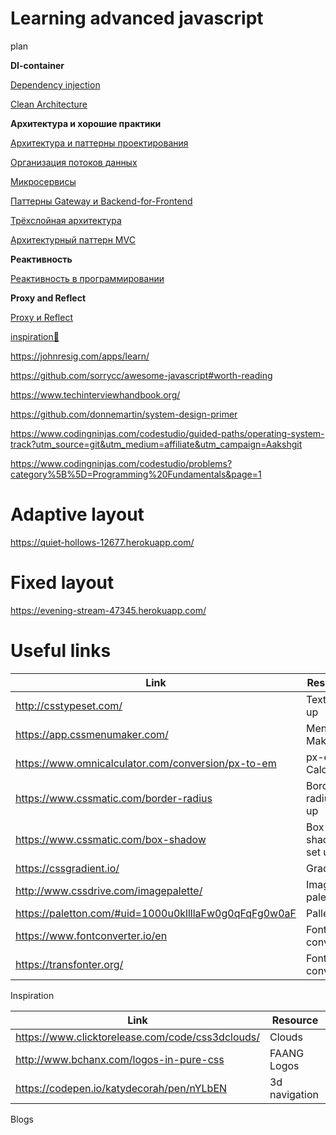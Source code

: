 # Learning advanced javascript

plan

**DI-container**

[Dependency injection](https://www.freecodecamp.org/news/a-quick-intro-to-dependency-injection-what-it-is-and-when-to-use-it-7578c84fa88f/)

[Clean Architecture](https://medium.com/codex/clean-architecture-for-dummies-df6561d42c94)

**Архитектура и хорошие практики**

[Архитектура и паттерны проектирования](https://doka.guide/tools/architecture-and-design-patterns/)

[Организация потоков данных](https://doka.guide/tools/architecture-data-flow/)

[Микросервисы](https://doka.guide/tools/microservices/)

[Паттерны Gateway и Backend-for-Frontend](https://doka.guide/tools/gateway-bff/)

[Трёхслойная архитектура](https://doka.guide/tools/clean-architecture/)

[Архитектурный паттерн MVC](https://doka.guide/tools/architecture-mvc/)


**Реактивность**

[Реактивность в программировании](https://doka.guide/tools/reactivity/)

**Proxy and Reflect**

[Proxy и Reflect](https://learn.javascript.ru/proxy)




[inspiration💜](https://www.freecodecamp.org/news/15-web-developer-portfolios-to-inspire-you-137fb1743cae/)

https://johnresig.com/apps/learn/

https://github.com/sorrycc/awesome-javascript#worth-reading

https://www.techinterviewhandbook.org/

https://github.com/donnemartin/system-design-primer

https://www.codingninjas.com/codestudio/guided-paths/operating-system-track?utm_source=git&utm_medium=affiliate&utm_campaign=Aakshgit

https://www.codingninjas.com/codestudio/problems?category%5B%5D=Programming%20Fundamentals&page=1

# Adaptive layout

https://quiet-hollows-12677.herokuapp.com/


# Fixed layout

https://evening-stream-47345.herokuapp.com/


# Useful links 

|Link |Resource|
|-------|-----|
|http://csstypeset.com/|Text set up|
|https://app.cssmenumaker.com/|Menu Maker|
|https://www.omnicalculator.com/conversion/px-to-em|px-em Calculator|
|https://www.cssmatic.com/border-radius| Border radius set up|
|https://www.cssmatic.com/box-shadow| Box shadow set up|
|https://cssgradient.io/| Gradient |
|http://www.cssdrive.com/imagepalette/|Image palette|
|https://paletton.com/#uid=1000u0kllllaFw0g0qFqFg0w0aF|Palleton|
|https://www.fontconverter.io/en| Font converter|
|https://transfonter.org/|Font converter|



Inspiration

|Link |Resource|
|-------|-----|
|https://www.clicktorelease.com/code/css3dclouds/| Clouds |
|http://www.bchanx.com/logos-in-pure-css| FAANG Logos|
|https://codepen.io/katydecorah/pen/nYLbEN|3d navigation|


Blogs
